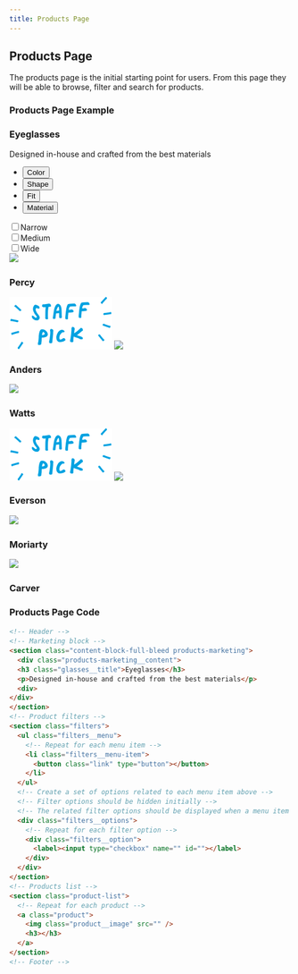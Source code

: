 ```yaml
---
title: Products Page
---
```

## Products Page
The products page is the initial starting point for users.  From this page they
will be able to browse, filter and search for products.

### Products Page Example
<div class="library__example">
  <!-- Header -->

  <!-- Marketing block -->
  <section class="content-block-full-bleed products-marketing">
    <div class="products-marketing__content">
    <h3 class="glasses__title">Eyeglasses</h3>
    <p>Designed in-house and crafted from the best materials</p>
    <div>
  </div>
  </section>
  <!-- Product filters -->
  <section class="filters">
    <ul class="filters__menu">
      <li class="filters__menu-item">
        <button class="link" type="button">Color</button>
      </li>
      <li class="filters__menu-item">
        <button class="link" type="button">Shape</button>
      </li>
      <li class="filters__menu-item">
        <button class="link" type="button">Fit</button>
      </li>
      <li class="filters__menu-item">
        <button class="link" type="button">Material</button>
      </li>
    </ul>
    <div class="filters__options">
      <div class="filters__option">
        <label><input type="checkbox" name="" id="">Narrow</label>
      </div>
      <div class="filters__option">
        <label><input type="checkbox" name="" id="">Medium</label>
      </div>
      <div class="filters__option">
        <label><input type="checkbox" name="" id="">Wide</label>
      </div>
    </div>
  </section>
  <!-- Products list -->
  <section class="product-list">
    <a class="product">
      <img class="product__image" src="https://i.warbycdn.com/s/c/3012d8b05e35b5f026027a611101c2a47209d8e2?quality=60&width=780" />
      <h3>Percy</h3>
    </a>
    <a class="product">
      <img class="product__pick" src="../assets/images/staff-pick.svg" />
      <img class="product__image" src="https://i.warbycdn.com/s/l/2cf79264ebbf7c7b750600d64bc123484280fc68?quality=60&width=780" />
      <h3>Anders</h3>
    </a>
    <a class="product">
      <img class="product__image" src="https://i.warbycdn.com/s/l/f77af776ca4518f817548e6512e0a1c4164b72fe?quality=60&width=780" />
      <h3>Watts</h3>
    </a>
    <a class="product">
      <img class="product__pick" src="../assets/images/staff-pick.svg" />
      <img class="product__image" src="https://i.warbycdn.com/s/l/e837e1348920a66bc9b1a18bf9bb53d7f529e96b?quality=60&width=780" />
      <h3>Everson</h3>
    </a>
    <a class="product">
      <img class="product__image" src="https://i.warbycdn.com/s/l/14711a4bd0835614dbdd6fe29efd3f5b0835340e?quality=60&width=780" />
      <h3>Moriarty</h3>
    </a>
    <a class="product">
      <img class="product__image" src="https://i.warbycdn.com/s/l/1c7e9460acb9ada1d57961cbbe161547b2a8d05e?quality=60&width=780" />
      <h3>Carver</h3>
    </a>
  </section>

  <!-- Footer -->
</div>

### Products Page Code
```html
<!-- Header -->
<!-- Marketing block -->
<section class="content-block-full-bleed products-marketing">
  <div class="products-marketing__content">
  <h3 class="glasses__title">Eyeglasses</h3>
  <p>Designed in-house and crafted from the best materials</p>
  <div>
</div>
</section>
<!-- Product filters -->
<section class="filters">
  <ul class="filters__menu">
    <!-- Repeat for each menu item -->
    <li class="filters__menu-item">
      <button class="link" type="button"></button>
    </li>
  </ul>
  <!-- Create a set of options related to each menu item above -->
  <!-- Filter options should be hidden initially -->
  <!-- The related filter options should be displayed when a menu item is selected -->
  <div class="filters__options">
    <!-- Repeat for each filter option -->
    <div class="filters__option">
      <label><input type="checkbox" name="" id=""></label>
    </div>
  </div>
</section>
<!-- Products list -->
<section class="product-list">
  <!-- Repeat for each product -->
  <a class="product">
    <img class="product__image" src="" />
    <h3></h3>
  </a>
</section>
<!-- Footer -->
```
